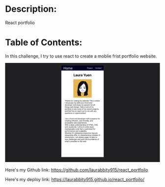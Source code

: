 # Description: 
React portfolio
# Table of Contents: 
In this challenge, I try to use react to create a moblie frist portfolio website. 

![Kiku](./public/React-portfolio.png)

Here's my Github link:
https://github.com/laurabbity915/react_portfoilo

Here's my deploy link:
https://laurabbity915.github.io/react_portfoilo/